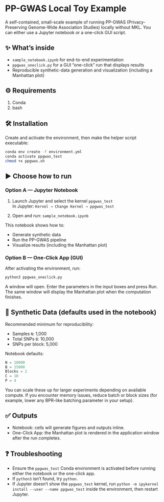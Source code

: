 # PP-GWAS Local Toy Example

A self-contained, small-scale example of running PP-GWAS (Privacy-Preserving Genome-Wide Association Studies) locally without MKL. You can either use a Jupyter notebook or a one-click GUI script.

## ✨ What’s inside

- `sample_notebook.ipynb` for end-to-end experimentation
- `ppgwas_oneclick.py` for a GUI “one-click” run that displays results
- Reproducible synthetic-data generation and visualization (including a Manhattan plot)

## ⚙️ Requirements

1. Conda
2. bash

## 🛠 Installation

Create and activate the environment, then make the helper script executable:

```bash
conda env create -f environment.yml
conda activate ppgwas_test
chmod +x ppgwas.sh
```

## ▶️ Choose how to run

### Option A — Jupyter Notebook

1) Launch Jupyter and select the kernel `ppgwas_test`  
   In Jupyter: `Kernel → Change Kernel → ppgwas_test`

2) Open and run: `sample_notebook.ipynb`

This notebook shows how to:
- Generate synthetic data
- Run the PP-GWAS pipeline
- Visualize results (including the Manhattan plot)

### Option B — One-Click App (GUI)

After activating the environment, run:

```bash
python3 ppgwas_oneclick.py
```

A window will open. Enter the parameters in the input boxes and press Run. The same window will display the Manhattan plot when the computation finishes.

## 🔧 Synthetic Data (defaults used in the notebook)

Recommended minimum for reproducibility:
- Samples `N`: 1,000
- Total SNPs `B`: 10,000
- SNPs per block: 5,000

Notebook defaults:

```python
N = 10000
B = 15000
Blocks = 2
C = 10
P = 4
```

You can scale these up for larger experiments depending on available compute. If you encounter memory issues, reduce batch or block sizes (for example, lower any BPR-like batching parameter in your setup).

## ✅ Outputs

- Notebook: cells will generate figures and outputs inline.
- One-Click App: the Manhattan plot is rendered in the application window after the run completes.

## ❓ Troubleshooting

- Ensure the `ppgwas_test` Conda environment is activated before running either the notebook or the one-click app.
- If `python3` isn’t found, try `python`.
- If Jupyter doesn’t show the `ppgwas_test` kernel, run `python -m ipykernel install --user --name ppgwas_test` inside the environment, then restart Jupyter.
